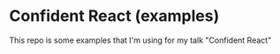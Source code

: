 # Confident React (examples)

This repo is some examples that I'm using for my talk "Confident React"

